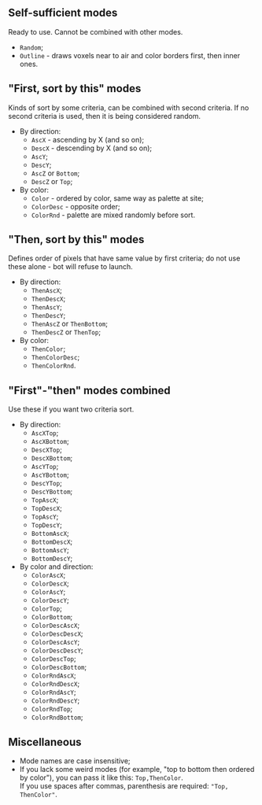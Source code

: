 ## Self-sufficient modes
Ready to use. Cannot be combined with other modes.
- `Random`;
- `Outline` - draws voxels near to air and color borders first, then inner ones.

## "First, sort by this" modes
Kinds of sort by some criteria, can be combined with second criteria. If no second criteria is used, then it is being considered random.
- By direction:
  - `AscX` - ascending by X (and so on);
  - `DescX` - descending by X (and so on);
  - `AscY`;
  - `DescY`;
  - `AscZ` or `Bottom`;
  - `DescZ` or `Top`;
- By color:
  - `Color` - ordered by color, same way as palette at site;
  - `ColorDesc` - opposite order;
  - `ColorRnd` - palette are mixed randomly before sort.

## "Then, sort by this" modes
Defines order of pixels that have same value by first criteria; do not use these alone - bot will refuse to launch.
- By direction:
  - `ThenAscX`;
  - `ThenDescX`;
  - `ThenAscY`;
  - `ThenDescY`;
  - `ThenAscZ` or `ThenBottom`;
  - `ThenDescZ` or `ThenTop`;
- By color:
  - `ThenColor`;
  - `ThenColorDesc`;
  - `ThenColorRnd`.

## "First"-"then" modes combined
Use these if you want two criteria sort.
- By direction:
  - `AscXTop`;
  - `AscXBottom`;
  - `DescXTop`;
  - `DescXBottom`;
  - `AscYTop`;
  - `AscYBottom`;
  - `DescYTop`;
  - `DescYBottom`;
  - `TopAscX`;
  - `TopDescX`;
  - `TopAscY`;
  - `TopDescY`;
  - `BottomAscX`;
  - `BottomDescX`;
  - `BottomAscY`;
  - `BottomDescY`;
- By color and direction:
  - `ColorAscX`;
  - `ColorDescX`;
  - `ColorAscY`;
  - `ColorDescY`;
  - `ColorTop`;
  - `ColorBottom`;
  - `ColorDescAscX`;
  - `ColorDescDescX`;
  - `ColorDescAscY`;
  - `ColorDescDescY`;
  - `ColorDescTop`;
  - `ColorDescBottom`;
  - `ColorRndAscX`;
  - `ColorRndDescX`;
  - `ColorRndAscY`;
  - `ColorRndDescY`;
  - `ColorRndTop`;
  - `ColorRndBottom`;

## Miscellaneous
- Mode names are case insensitive;
- If you lack some weird modes (for example, "top to bottom then ordered by color"), you can pass it like this: `Top,ThenColor`.  
If you use spaces after commas, parenthesis are required: `"Top, ThenColor"`.
